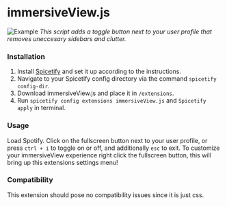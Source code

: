 # immersiveView.js

![Example](example.png)
_This script adds a toggle button next to your user profile that removes uneccesary sidebars and clutter._

### Installation

1. Install [Spicetify](https://spicetify.app) and set it up according to the instructions.
2. Navigate to your Spicetify config directory via the command `spicetify config-dir`.
3. Download immersiveView.js and place it in `/extensions`.
4. Run `spicetify config extensions immersiveView.js` and `Spicetify apply` in terminal.

### Usage

Load Spotify.
Click on the fullscreen button next to your user profile, or press `ctrl + i` to toggle on or off, and additionally `esc` to exit.
To customize your immersiveView experience right click the fullscreen button, this will bring up this extensions settings menu!

### Compatibility

This extension should pose no compatibility issues since it is just css.
